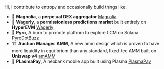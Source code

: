 Hi, I contribute to entropy and occasionally build things like:

- 🌸 **Magnolia**, a **perpetual DEX aggregator** [Magnolia](https://project-magnolia.vercel.app/)
- 🔮 **Wagerly**, a **permissionless predictions market** built entirely on **HyperEVM** [Wagerly](https://github.com/ChinmayGopal931/wagerly)
- 🐝 **Pyro**, A burn to promote platfrom to explore CCM on Solana [PyroDotBuzz](https://pyro.buzz)
- 🏗️ **Auction Managed AMM**, A new amm design which is proven to have more liquidity in equilibrium than any standard, fixed-fee AMM built on **Uniswap v4** [amAMM](https://github.com/Uniswap-Hook-Incubation-1st-Cohort-2024/am-amm)
- 📱 **PLasmaPay**, A neobank mobile app built using Plasma  [PlasmaPay](https://www.plasmapay.app/)
